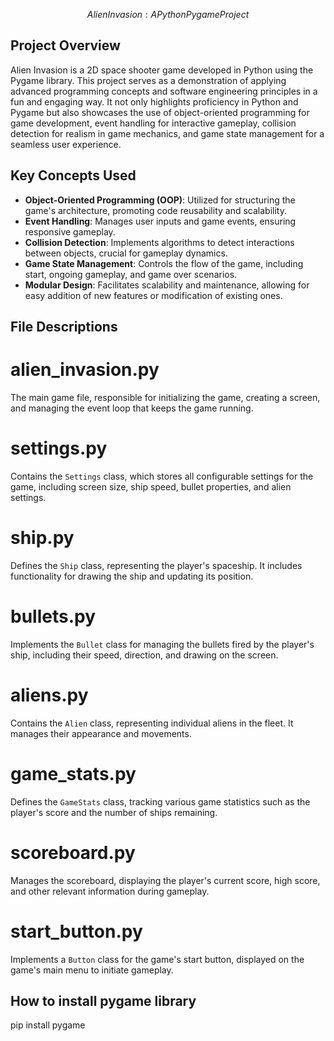 $$ Alien Invasion: A Python Pygame Project $$

## Project Overview

Alien Invasion is a 2D space shooter game developed in Python using the Pygame library.
This project serves as a demonstration of applying advanced programming concepts and software engineering principles in a fun and engaging way.
It not only highlights proficiency in Python and Pygame but also showcases the use of object-oriented programming for game development, event handling for interactive gameplay,
collision detection for realism in game mechanics, and game state management for a seamless user experience.

## Key Concepts Used

- **Object-Oriented Programming (OOP)**: Utilized for structuring the game's architecture, promoting code reusability and scalability.
- **Event Handling**: Manages user inputs and game events, ensuring responsive gameplay.
- **Collision Detection**: Implements algorithms to detect interactions between objects, crucial for gameplay dynamics.
- **Game State Management**: Controls the flow of the game, including start, ongoing gameplay, and game over scenarios.
- **Modular Design**: Facilitates scalability and maintenance, allowing for easy addition of new features or modification of existing ones.

## File Descriptions


# alien_invasion.py
The main game file, responsible for initializing the game, creating a screen, and managing the event loop that keeps the game running.

# settings.py
Contains the `Settings` class, which stores all configurable settings for the game, including screen size, ship speed, bullet properties, and alien settings.

# ship.py
Defines the `Ship` class, representing the player's spaceship. It includes functionality for drawing the ship and updating its position.

# bullets.py
Implements the `Bullet` class for managing the bullets fired by the player's ship, including their speed, direction, and drawing on the screen.

# aliens.py
Contains the `Alien` class, representing individual aliens in the fleet. It manages their appearance and movements.

# game_stats.py
Defines the `GameStats` class, tracking various game statistics such as the player's score and the number of ships remaining.

# scoreboard.py
Manages the scoreboard, displaying the player's current score, high score, and other relevant information during gameplay.

# start_button.py
Implements a `Button` class for the game's start button, displayed on the game's main menu to initiate gameplay.


## How to install pygame library
pip install pygame





